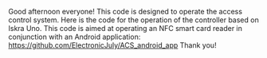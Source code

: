 Good afternoon everyone! This code is designed to operate the access control system. Here is the code for the operation of the controller based on Iskra Uno. This code is aimed at operating an NFC smart card reader in conjunction with an Android application: https://github.com/ElectronicJuly/ACS_android_app
Thank you!
